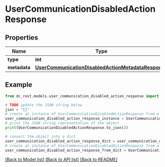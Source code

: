 # UserCommunicationDisabledActionResponse


## Properties

Name | Type | Description | Notes
------------ | ------------- | ------------- | -------------
**type** | **int** |  | 
**metadata** | [**UserCommunicationDisabledActionMetadataResponse**](UserCommunicationDisabledActionMetadataResponse.md) |  | 

## Example

```python
from dc_rest.models.user_communication_disabled_action_response import UserCommunicationDisabledActionResponse

# TODO update the JSON string below
json = "{}"
# create an instance of UserCommunicationDisabledActionResponse from a JSON string
user_communication_disabled_action_response_instance = UserCommunicationDisabledActionResponse.from_json(json)
# print the JSON string representation of the object
print(UserCommunicationDisabledActionResponse.to_json())

# convert the object into a dict
user_communication_disabled_action_response_dict = user_communication_disabled_action_response_instance.to_dict()
# create an instance of UserCommunicationDisabledActionResponse from a dict
user_communication_disabled_action_response_from_dict = UserCommunicationDisabledActionResponse.from_dict(user_communication_disabled_action_response_dict)
```
[[Back to Model list]](../README.md#documentation-for-models) [[Back to API list]](../README.md#documentation-for-api-endpoints) [[Back to README]](../README.md)


